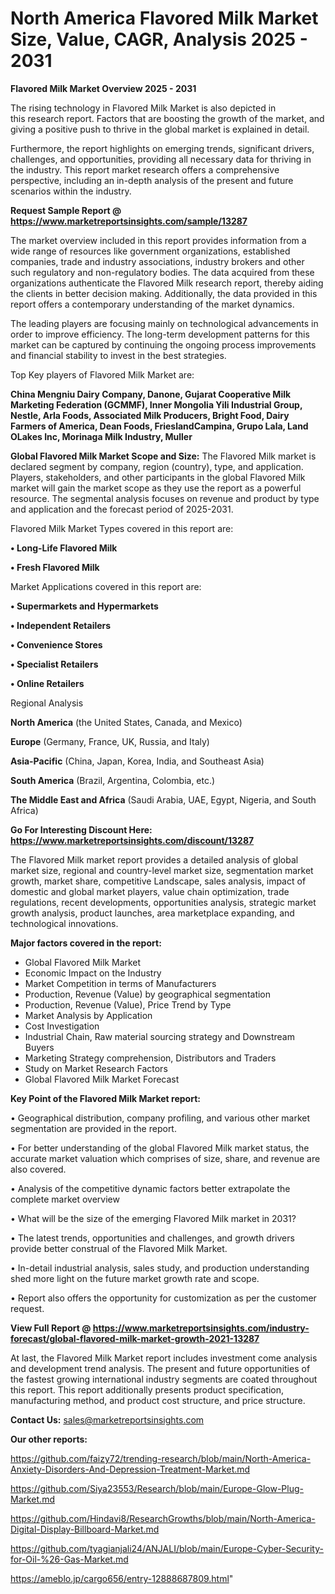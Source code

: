 # North America Flavored Milk Market Size, Value, CAGR, Analysis 2025 - 2031

<Strong> Flavored Milk Market Overview 2025 - 2031</strong>

The rising technology in Flavored Milk Market is also depicted in this research report. Factors that are boosting the growth of the market, and giving a positive push to thrive in the global market is explained in detail.

Furthermore, the report highlights on emerging trends, significant drivers, challenges, and opportunities, providing all necessary data for thriving in the industry. This report market research offers a comprehensive perspective, including an in-depth analysis of the present and future scenarios within the industry.

<strong>Request Sample Report @ <a href=https://www.marketreportsinsights.com/sample/13287>https://www.marketreportsinsights.com/sample/13287</a></strong>

The market overview included in this report provides information from a wide range of resources like government organizations, established companies, trade and industry associations, industry brokers and other such regulatory and non-regulatory bodies. The data acquired from these organizations authenticate the Flavored Milk research report, thereby aiding the clients in better decision making. Additionally, the data provided in this report offers a contemporary understanding of the market dynamics.

The leading players are focusing mainly on technological advancements in order to improve efficiency. The long-term development patterns for this market can be captured by continuing the ongoing process improvements and financial stability to invest in the best strategies.

Top Key players of Flavored Milk Market are:

<strong>China Mengniu Dairy Company, Danone, Gujarat Cooperative Milk Marketing Federation (GCMMF), Inner Mongolia Yili Industrial Group, Nestle, Arla Foods, Associated Milk Producers, Bright Food, Dairy Farmers of America, Dean Foods, FrieslandCampina, Grupo Lala, Land OLakes Inc, Morinaga Milk Industry, Muller</strong>

<strong><b>Global Flavored Milk Market Scope and Size:</b></strong>
The Flavored Milk market is declared segment by company, region (country), type, and application. Players, stakeholders, and other participants in the global Flavored Milk market will gain the market scope as they use the report as a powerful resource. The segmental analysis focuses on revenue and product by type and application and the forecast period of 2025-2031.

Flavored Milk Market Types covered in this report are:

<strong>• Long-Life Flavored Milk

• Fresh Flavored Milk</strong>

Market Applications covered in this report are:

<strong>• Supermarkets and Hypermarkets

• Independent Retailers

• Convenience Stores

• Specialist Retailers

• Online Retailers</strong> 

Regional Analysis

<strong>North America</strong> (the United States, Canada, and Mexico)

<strong>Europe</strong> (Germany, France, UK, Russia, and Italy)

<strong>Asia-Pacific</strong> (China, Japan, Korea, India, and Southeast Asia)

<strong>South America</strong> (Brazil, Argentina, Colombia, etc.)

<strong>The Middle East and Africa</strong> (Saudi Arabia, UAE, Egypt, Nigeria, and South Africa)

<strong>Go For Interesting Discount Here: <a href=https://www.marketreportsinsights.com/discount/13287>https://www.marketreportsinsights.com/discount/13287</a></strong>

The Flavored Milk market report provides a detailed analysis of global market size, regional and country-level market size, segmentation market growth, market share, competitive Landscape, sales analysis, impact of domestic and global market players, value chain optimization, trade regulations, recent developments, opportunities analysis, strategic market growth analysis, product launches, area marketplace expanding, and technological innovations.

<strong><b>Major factors covered in the report:</b></strong>
<ul>
  <li>Global Flavored Milk Market </li>
  <li>Economic Impact on the Industry</li>
  <li>Market Competition in terms of Manufacturers</li>
  <li>Production, Revenue (Value) by geographical segmentation</li>
  <li>Production, Revenue (Value), Price Trend by Type</li>
  <li>Market Analysis by Application</li>
  <li>Cost Investigation</li>
  <li>Industrial Chain, Raw material sourcing strategy and Downstream Buyers</li>
  <li>Marketing Strategy comprehension, Distributors and Traders</li>
  <li>Study on Market Research Factors</li>
  <li>Global Flavored Milk Market Forecast</li>
</ul>

<strong><b>Key Point of the Flavored Milk Market report:</b></strong>

• Geographical distribution, company profiling, and various other market segmentation are provided in the report.

• For better understanding of the global Flavored Milk market status, the accurate market valuation which comprises of size, share, and revenue are also covered.

• Analysis of the competitive dynamic factors better extrapolate the complete market overview

• What will be the size of the emerging Flavored Milk market in 2031?

• The latest trends, opportunities and challenges, and growth drivers provide better construal of the Flavored Milk Market.

• In-detail industrial analysis, sales study, and production understanding shed more light on the future market growth rate and scope.

• Report also offers the opportunity for customization as per the customer request.

<strong><b>View Full Report @ <a href=https://www.marketreportsinsights.com/industry-forecast/global-flavored-milk-market-growth-2021-13287>https://www.marketreportsinsights.com/industry-forecast/global-flavored-milk-market-growth-2021-13287</a></b></strong>


At last, the Flavored Milk Market report includes investment come analysis and development trend analysis. The present and future opportunities of the fastest growing international industry segments are coated throughout this report. This report additionally presents product specification, manufacturing method, and product cost structure, and price structure.

<strong>Contact Us:</strong>
sales@marketreportsinsights.com

<strong>Our other reports:</strong>

<a href=https://github.com/faizy72/trending-research/blob/main/North-America-Anxiety-Disorders-And-Depression-Treatment-Market.md>https://github.com/faizy72/trending-research/blob/main/North-America-Anxiety-Disorders-And-Depression-Treatment-Market.md</a>

<a href=https://github.com/Siya23553/Research/blob/main/Europe-Glow-Plug-Market.md>https://github.com/Siya23553/Research/blob/main/Europe-Glow-Plug-Market.md</a>

<a href=https://github.com/Hindavi8/ResearchGrowths/blob/main/North-America-Digital-Display-Billboard-Market.md>https://github.com/Hindavi8/ResearchGrowths/blob/main/North-America-Digital-Display-Billboard-Market.md</a>

<a href=https://github.com/tyagianjali24/ANJALI/blob/main/Europe-Cyber-Security-for-Oil-%26-Gas-Market.md>https://github.com/tyagianjali24/ANJALI/blob/main/Europe-Cyber-Security-for-Oil-%26-Gas-Market.md</a>

<a href=https://ameblo.jp/cargo656/entry-12888687809.html>https://ameblo.jp/cargo656/entry-12888687809.html</a>"
